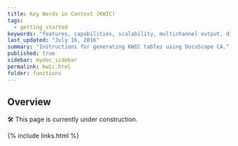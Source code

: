 ```yaml
---
title: Key Words in Context (KWIC)
tags:
  - getting_started
keywords: "features, capabilities, scalability, multichannel output, dita, hats, comparison, benefits"
last_updated: "July 16, 2016"
summary: "Instructions for generating KWIC tables using DocuScope CA."
published: true
sidebar: mydoc_sidebar
permalink: kwic.html
folder: functions
---
```


## Overview

<a>&#128736;</a> This page is currently under construction.


{% include links.html %}
